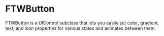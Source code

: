 FTWButton
=========

FTWButton is a UIControl subclass that lets you easily set color, gradient, text, and icon properties for various states and animates between them.